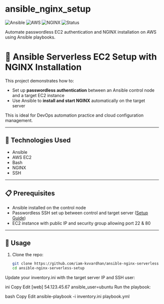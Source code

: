 # ansible_nginx_setup
![Ansible](https://img.shields.io/badge/Automation-Ansible-yellow?style=for-the-badge&logo=ansible)
![AWS](https://img.shields.io/badge/Cloud-AWS-orange?style=for-the-badge&logo=amazon-aws)
![NGINX](https://img.shields.io/badge/WebServer-NGINX-brightgreen?style=for-the-badge&logo=nginx)
![Status](https://img.shields.io/badge/Project-Active-success?style=for-the-badge)

Automate passwordless EC2 authentication and NGINX installation on AWS using Ansible playbooks.
# 🚀 Ansible Serverless EC2 Setup with NGINX Installation

This project demonstrates how to:
- Set up **passwordless authentication** between an Ansible control node and a target EC2 instance
- Use Ansible to **install and start NGINX** automatically on the target server

This is ideal for DevOps automation practice and cloud configuration management.

---

## 🔧 Technologies Used

- Ansible
- AWS EC2
- Bash
- NGINX
- SSH

---

## 📋 Prerequisites

- Ansible installed on the control node
- Passwordless SSH set up between control and target server ([Setup Guide](docs/passwordless_ssh.md))
- EC2 instance with public IP and security group allowing port 22 & 80

---

## 📁 Usage

1. Clone the repo:
   ```bash
   git clone https://github.com/iam-kvvardhan/ansible-nginx-serverless-setup.git
   cd ansible-nginx-serverless-setup

Update your inventory.ini with the target server IP and SSH user:

ini
Copy
Edit
[web]
54.123.45.67 ansible_user=ubuntu
Run the playbook:

bash
Copy
Edit
ansible-playbook -i inventory.ini playbook.yml
